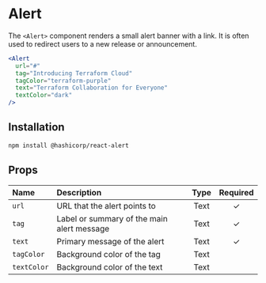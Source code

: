 # Alert

The `<Alert>` component renders a small alert banner with a link. It is often used to redirect users to a new release or announcement.

```jsx
<Alert
  url="#"
  tag="Introducing Terraform Cloud"
  tagColor="terraform-purple"
  text="Terraform Collaboration for Everyone"
  textColor="dark"
/>
```

## Installation

```sh
npm install @hashicorp/react-alert
```

## Props

<table>
  <thead>
    <tr>
      <th align=left>Name
      <th align=left>Description
      <th align=center>Type
      <th align=center>Required
  </thead>
  <tbody>
    <tr>
      <td align=left><code>url</code>
      <td align=left>URL that the alert points to
      <td align=center>Text
      <td align=center>✓
    <tr>
      <td align=left><code>tag</code>
      <td align=left>Label or summary of the main alert message
      <td align=center>Text
      <td align=center>✓
    <tr>
      <td align=left><code>text</code>
      <td align=left>Primary message of the alert
      <td align=center>Text
      <td align=center>✓
    <tr>
      <td align=left><code>tagColor</code>
      <td align=left>Background color of the tag
      <td align=center>Text
      <td align=center>
    <tr>
      <td align=left><code>textColor</code>
      <td align=left>Background color of the text
      <td align=center>Text
      <td align=center>
  </tbody>
</table>
